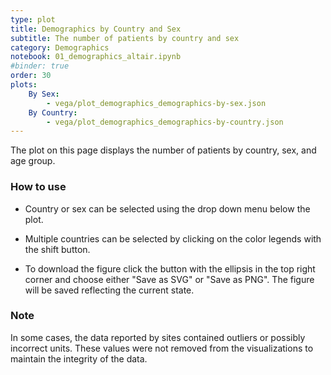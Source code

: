 ```yaml
---
type: plot
title: Demographics by Country and Sex
subtitle: The number of patients by country and sex
category: Demographics
notebook: 01_demographics_altair.ipynb
#binder: true
order: 30
plots:
    By Sex:
        - vega/plot_demographics_demographics-by-sex.json
    By Country:
        - vega/plot_demographics_demographics-by-country.json
---
```


The plot on this page displays the number of patients by country, sex, and age group.

### How to use

- Country or sex can be selected using the drop down menu below the plot.

- Multiple countries can be selected by clicking on the color legends with the shift button.

- To download the figure click the button with the ellipsis in the top right corner and choose either "Save as SVG" or "Save as PNG". The figure will be saved reflecting the current state.

### Note

In some cases, the data reported by sites contained outliers or possibly incorrect units. These values were not removed from the visualizations to maintain the integrity of the data.